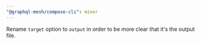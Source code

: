 ```yaml
---
"@graphql-mesh/compose-cli": minor
---
```


Rename `target` option to `output` in order to be more clear that it's the output file.
